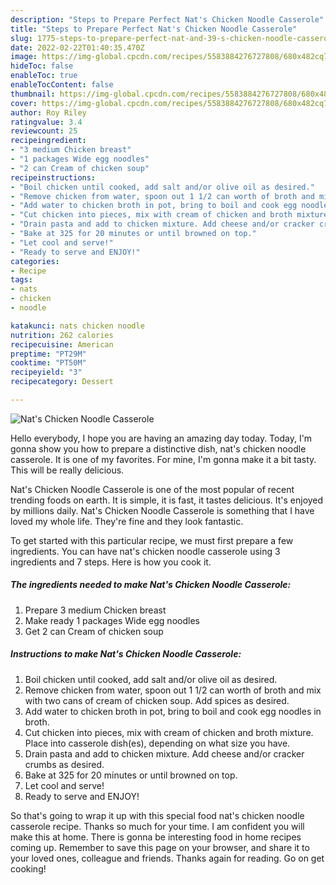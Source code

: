 ```yaml
---
description: "Steps to Prepare Perfect Nat's Chicken Noodle Casserole"
title: "Steps to Prepare Perfect Nat's Chicken Noodle Casserole"
slug: 1775-steps-to-prepare-perfect-nat-and-39-s-chicken-noodle-casserole
date: 2022-02-22T01:40:35.470Z
image: https://img-global.cpcdn.com/recipes/5583884276727808/680x482cq70/nats-chicken-noodle-casserole-recipe-main-photo.jpg
hideToc: false
enableToc: true
enableTocContent: false
thumbnail: https://img-global.cpcdn.com/recipes/5583884276727808/680x482cq70/nats-chicken-noodle-casserole-recipe-main-photo.jpg
cover: https://img-global.cpcdn.com/recipes/5583884276727808/680x482cq70/nats-chicken-noodle-casserole-recipe-main-photo.jpg
author: Roy Riley
ratingvalue: 3.4
reviewcount: 25
recipeingredient:
- "3 medium Chicken breast"
- "1 packages Wide egg noodles"
- "2 can Cream of chicken soup"
recipeinstructions:
- "Boil chicken until cooked, add salt and/or olive oil as desired."
- "Remove chicken from water, spoon out 1 1/2 can worth of broth and mix with two cans of cream of chicken soup. Add spices as desired."
- "Add water to chicken broth in pot, bring to boil and cook egg noodles in broth."
- "Cut chicken into pieces, mix with cream of chicken and broth mixture. Place into casserole dish(es), depending on what size you have."
- "Drain pasta and add to chicken mixture. Add cheese and/or cracker crumbs as desired."
- "Bake at 325 for 20 minutes or until browned on top."
- "Let cool and serve!"
- "Ready to serve and ENJOY!"
categories:
- Recipe
tags:
- nats
- chicken
- noodle

katakunci: nats chicken noodle 
nutrition: 262 calories
recipecuisine: American
preptime: "PT29M"
cooktime: "PT50M"
recipeyield: "3"
recipecategory: Dessert

---
```



![Nat&#39;s Chicken Noodle Casserole](https://img-global.cpcdn.com/recipes/5583884276727808/680x482cq70/nats-chicken-noodle-casserole-recipe-main-photo.jpg)

Hello everybody, I hope you are having an amazing day today. Today, I'm gonna show you how to prepare a distinctive dish, nat&#39;s chicken noodle casserole. It is one of my favorites. For mine, I'm gonna make it a bit tasty. This will be really delicious.

Nat&#39;s Chicken Noodle Casserole is one of the most popular of recent trending foods on earth. It is simple, it is fast, it tastes delicious. It's enjoyed by millions daily. Nat&#39;s Chicken Noodle Casserole is something that I have loved my whole life. They're fine and they look fantastic.




To get started with this particular recipe, we must first prepare a few ingredients. You can have nat&#39;s chicken noodle casserole using 3 ingredients and 7 steps. Here is how you cook it.

<!--inarticleads1-->

##### The ingredients needed to make Nat&#39;s Chicken Noodle Casserole:

1. Prepare 3 medium Chicken breast
1. Make ready 1 packages Wide egg noodles
1. Get 2 can Cream of chicken soup




<!--inarticleads2-->

##### Instructions to make Nat&#39;s Chicken Noodle Casserole:

1. Boil chicken until cooked, add salt and/or olive oil as desired.
1. Remove chicken from water, spoon out 1 1/2 can worth of broth and mix with two cans of cream of chicken soup. Add spices as desired.
1. Add water to chicken broth in pot, bring to boil and cook egg noodles in broth.
1. Cut chicken into pieces, mix with cream of chicken and broth mixture. Place into casserole dish(es), depending on what size you have.
1. Drain pasta and add to chicken mixture. Add cheese and/or cracker crumbs as desired.
1. Bake at 325 for 20 minutes or until browned on top.
1. Let cool and serve!
1. Ready to serve and ENJOY!



So that's going to wrap it up with this special food nat&#39;s chicken noodle casserole recipe. Thanks so much for your time. I am confident you will make this at home. There is gonna be interesting food in home recipes coming up. Remember to save this page on your browser, and share it to your loved ones, colleague and friends. Thanks again for reading. Go on get cooking!
